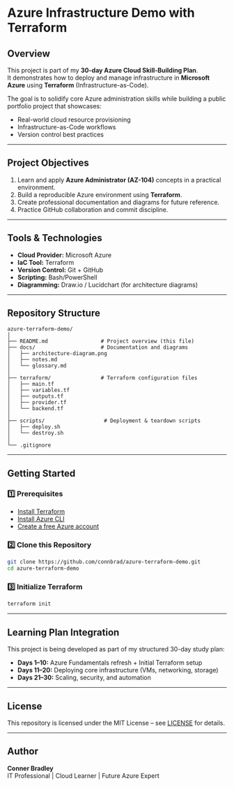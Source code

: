 # Azure Infrastructure Demo with Terraform

## Overview
This project is part of my **30-day Azure Cloud Skill-Building Plan**.  
It demonstrates how to deploy and manage infrastructure in **Microsoft Azure** using **Terraform** (Infrastructure-as-Code).

The goal is to solidify core Azure administration skills while building a public portfolio project that showcases:
- Real-world cloud resource provisioning
- Infrastructure-as-Code workflows
- Version control best practices

---

## Project Objectives
1. Learn and apply **Azure Administrator (AZ-104)** concepts in a practical environment.
2. Build a reproducible Azure environment using **Terraform**.
3. Create professional documentation and diagrams for future reference.
4. Practice GitHub collaboration and commit discipline.

---

## Tools & Technologies
- **Cloud Provider:** Microsoft Azure
- **IaC Tool:** Terraform
- **Version Control:** Git + GitHub
- **Scripting:** Bash/PowerShell
- **Diagramming:** Draw.io / Lucidchart (for architecture diagrams)

---

## Repository Structure
```
azure-terraform-demo/
│
├── README.md                 # Project overview (this file)
├── docs/                     # Documentation and diagrams
│   ├── architecture-diagram.png
│   ├── notes.md
│   └── glossary.md
│
├── terraform/                # Terraform configuration files
│   ├── main.tf
│   ├── variables.tf
│   ├── outputs.tf
│   ├── provider.tf
│   └── backend.tf
│
├── scripts/                   # Deployment & teardown scripts
│   ├── deploy.sh
│   └── destroy.sh
│
└── .gitignore
```

---

## Getting Started

### 1️⃣ Prerequisites
- [Install Terraform](https://developer.hashicorp.com/terraform/downloads)
- [Install Azure CLI](https://learn.microsoft.com/en-us/cli/azure/install-azure-cli)
- [Create a free Azure account](https://azure.microsoft.com/free/)

### 2️⃣ Clone this Repository
```bash
git clone https://github.com/connbrad/azure-terraform-demo.git
cd azure-terraform-demo
```

### 3️⃣ Initialize Terraform
```bash
terraform init
```

---

## Learning Plan Integration
This project is being developed as part of my structured 30-day study plan:
- **Days 1–10:** Azure Fundamentals refresh + Initial Terraform setup
- **Days 11–20:** Deploying core infrastructure (VMs, networking, storage)
- **Days 21–30:** Scaling, security, and automation

---

## License
This repository is licensed under the MIT License – see [LICENSE](LICENSE.txt) for details.

---

## Author
**Conner Bradley**  
IT Professional | Cloud Learner | Future Azure Expert  
